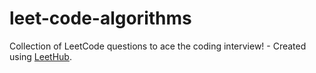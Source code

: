# leet-code-algorithms
Collection of LeetCode questions to ace the coding interview! - Created using [LeetHub](https://github.com/QasimWani/LeetHub).
